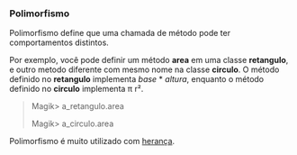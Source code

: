 
### Polimorfismo

Polimorfismo define que uma chamada de método pode ter comportamentos distintos.

Por exemplo, você pode definir um método __area__ em uma classe __retangulo__, e outro metodo diferente com mesmo nome na classe __circulo__. O método definido no __retangulo__ implementa _base_ * _altura_, enquanto o método definido no __circulo__ implementa π r².

>Magik> a_retangulo.area
>>
>Magik> a_circulo.area

Polimorfismo é muito utilizado com [herança](inheritance.md).
